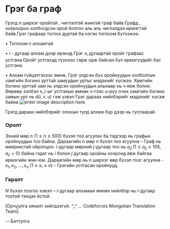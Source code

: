 Грэг ба граф
============
Грэгд $n$ ширхэг оройтой , чиглэлтэй жинтэй граф байв.Графд , хоёроороо холбогдсон орой болгон аль аль чиглэлдээ ирмэгтэй байв.Грэг графаар тоглох дуртай ба нэгэн тоглоом бүтээжээ.

•	Тоглоом n алхамтай

•	$i$ - дугаар алхам дээр ирэхэд Грэг $x_i$  дугаартай оройг графаас устгана.Оройг устгахад түүнээс гарж орж байсан бүх ирмэгүүдийг бас устгана.

•	Алхам гүйцэтгэхээс өмнө, Грэг үлдсэн бүх оройнуудын холболтын хамгийн богино урттай замуудын уртыг мэдэхийг хүсжээ. Хамгийн богино урттай зам нь үлдсэн оройнуудын альнаар нь ч явж болно. Өөрөөр хэлбэл x_i-ыг устгахын өмнөх v-гээс u-рүү очих хамгийн богино замын урт нь $d$($i, v, u$) гэж үзвэл Грэг дараах нийлбэрийг мэдэхийг хүсэж байна.![enter image description here][1].

Грэгд дараах нийлбэрийг олохын тулд алхам бүр дээр нь туслаарай.


### Оролт
Эхний мөр $n$ ($1 ≤ n ≤ 500$) бүхэл тоо агуулах ба тэдгээр нь графын оройнуудын тоо байна.
Дараагийн n мөр n бүхэл тоо агуулна – Граф нь макрикстай ойролцоо: $i$-дугаар мөрний $j$-дугаар тоо нь $a_{ij}$ ($1 ≤ a_{ij} ≤ 105, a_{ii} = 0$)  байна гэдэг нь $i$ болон $j$ дугаар оройны хооронд явж байгаа ирмэгийн жин юм.
Дараагийн мөр нь n ширхэг өөр бүхэл тоог агуулна - $x_1, x_2, ..., x_n$ ($1 ≤ x_i ≤ n$)  -  Грэгийн устгасан оройнууд.

### Гаралт
$N$ бүхэл тоогоо хэвэл – $i$-дугаар алхамын өмнөх нийлбэр нь $i$-дугаар тоотой тэнцэх ёстой.

[Орчуулга хяналт хийгдээгүй. ^_^ ... Codeforces Mongolian Translation Team]

  [1]: http://espresso.codeforces.com/90b01d654bf6bf2750396d13f2082c090a85368a.png
  
-- Баттулга
